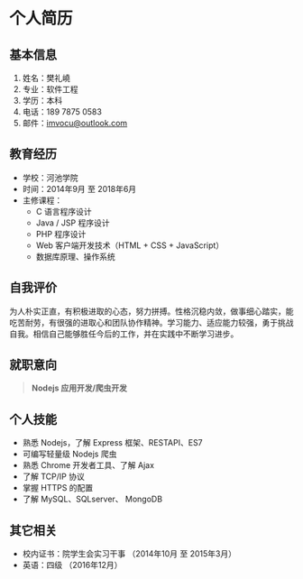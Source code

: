 个人简历
=======
基本信息
-------
1. 姓名：樊礼嶢
2. 专业：软件工程
3. 学历：本科
4. 电话：189 7875 0583
5. 邮件：imvocu@outlook.com

教育经历
-------
* 学校：河池学院
* 时间：2014年9月 至 2018年6月
* 主修课程：
	+ C 语言程序设计
	+ Java / JSP 程序设计
	+ PHP 程序设计
	+ Web 客户端开发技术（HTML + CSS + JavaScript）
	+ 数据库原理、操作系统

自我评价
-------
为人朴实正直，有积极进取的心态，努力拼搏。性格沉稳内敛，做事细心踏实，能吃苦耐劳，有很强的进取心和团队协作精神。学习能力、适应能力较强，勇于挑战自我。相信自己能够胜任今后的工作，并在实践中不断学习进步。

就职意向
-------
> **Nodejs 应用开发/爬虫开发**

个人技能
-------
* 熟悉 Nodejs，了解 Express 框架、RESTAPI、ES7
* 可编写轻量级 Nodejs 爬虫
* 熟悉 Chrome 开发者工具、了解 Ajax
* 了解 TCP/IP 协议
* 掌握 HTTPS 的配置
* 了解 MySQL、SQLserver、 MongoDB

其它相关
-------
* 校内证书：院学生会实习干事 （2014年10月 至 2015年3月）
* 英语：四级 （2016年12月）
